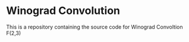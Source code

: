 # Winograd Convolution

This is a repository containing the source code for Winograd Convoltion F(2,3)
